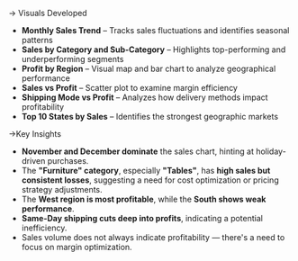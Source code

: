 -> Visuals Developed
- **Monthly Sales Trend** – Tracks sales fluctuations and identifies seasonal patterns
- **Sales by Category and Sub-Category** – Highlights top-performing and underperforming segments
- **Profit by Region** – Visual map and bar chart to analyze geographical performance
- **Sales vs Profit** – Scatter plot to examine margin efficiency
- **Shipping Mode vs Profit** – Analyzes how delivery methods impact profitability
- **Top 10 States by Sales** – Identifies the strongest geographic markets

->Key Insights
- **November and December dominate** the sales chart, hinting at holiday-driven purchases.
- The **"Furniture" category**, especially **"Tables"**, has **high sales but consistent losses**, suggesting a need for cost optimization or pricing strategy adjustments.
- The **West region is most profitable**, while the **South shows weak performance**.
- **Same-Day shipping cuts deep into profits**, indicating a potential inefficiency.
- Sales volume does not always indicate profitability — there's a need to focus on margin optimization.

